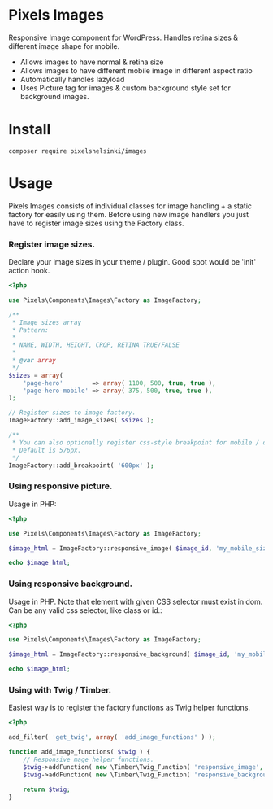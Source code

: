 # Pixels Images

Responsive Image component for WordPress. Handles retina sizes & different image shape for mobile.

- Allows images to have normal & retina size
- Allows images to have different mobile image in different aspect ratio
- Automatically handles lazyload
- Uses Picture tag for images & custom background style set for background images.

# Install

`composer require pixelshelsinki/images`

# Usage

Pixels Images consists of individual classes for image handling + a static factory for easily using them. Before using new image handlers you just have to register image sizes using the Factory class.

### Register image sizes.

Declare your image sizes in your theme / plugin. Good spot would be 'init' action hook.

```php
<?php

use Pixels\Components\Images\Factory as ImageFactory;

/**
 * Image sizes array
 * Pattern:
 *
 * NAME, WIDTH, HEIGHT, CROP, RETINA TRUE/FALSE
 *
 * @var array
 */
$sizes = array(
    'page-hero'        => array( 1100, 500, true, true ),
    'page-hero-mobile' => array( 375, 500, true, true ),
);

// Register sizes to image factory.
ImageFactory::add_image_sizes( $sizes );

/**
 * You can also optionally register css-style breakpoint for mobile / desktop.
 * Default is 576px.
 */
ImageFactory::add_breakpoint( '600px' );
```

### Using responsive picture.

Usage in PHP:

```php
<?php

use Pixels\Components\Images\Factory as ImageFactory;

$image_html = ImageFactory::responsive_image( $image_id, 'my_mobile_size', 'my_desktop_size', 'my alt text' );

echo $image_html;

```

### Using responsive background.

Usage in PHP. Note that element with given CSS selector must exist in dom. Can be any valid css selector, like class or id.:

```php
<?php

use Pixels\Components\Images\Factory as ImageFactory;

$image_html = ImageFactory::responsive_background( $image_id, 'my_mobile_size', 'my_desktop_size', '#my_html_element' );

echo $image_html;

```

### Using with Twig / Timber.

Easiest way is to register the factory functions as Twig helper functions.

```php
<?php

add_filter( 'get_twig', array( 'add_image_functions' ) );

function add_image_functions( $twig ) {
    // Responsive mage helper functions.
    $twig->addFunction( new \Timber\Twig_Function( 'responsive_image', '\\Pixels\\Components\\Images\\Factory::responsive_image' ) );
    $twig->addFunction( new \Timber\Twig_Function( 'responsive_background', '\\Pixels\\Components\\Images\\Factory::responsive_background' ) );

    return $twig;
}

```